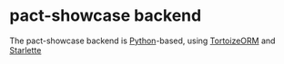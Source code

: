 # pact-showcase backend

The pact-showcase backend is [Python](https://github.com/python/cpython)-based,
using [TortoizeORM](https://github.com/tortoise/tortoise-orm) and
[Starlette](https://github.com/encode/starlette)
